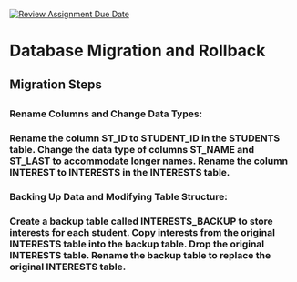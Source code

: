 [![Review Assignment Due Date](https://classroom.github.com/assets/deadline-readme-button-24ddc0f5d75046c5622901739e7c5dd533143b0c8e959d652212380cedb1ea36.svg)](https://classroom.github.com/a/JwSLLxUh)

<h1>Database Migration and Rollback</h1>
<h2>Migration Steps<h2>
<h3>Rename Columns and Change Data Types:<h3>
Rename the column ST_ID to STUDENT_ID in the STUDENTS table.
Change the data type of columns ST_NAME and ST_LAST to accommodate longer names.
Rename the column INTEREST to INTERESTS in the INTERESTS table.
<h3>Backing Up Data and Modifying Table Structure:<h3>
Create a backup table called INTERESTS_BACKUP to store interests for each student.
Copy interests from the original INTERESTS table into the backup table.
Drop the original INTERESTS table.
Rename the backup table to replace the original INTERESTS table.
